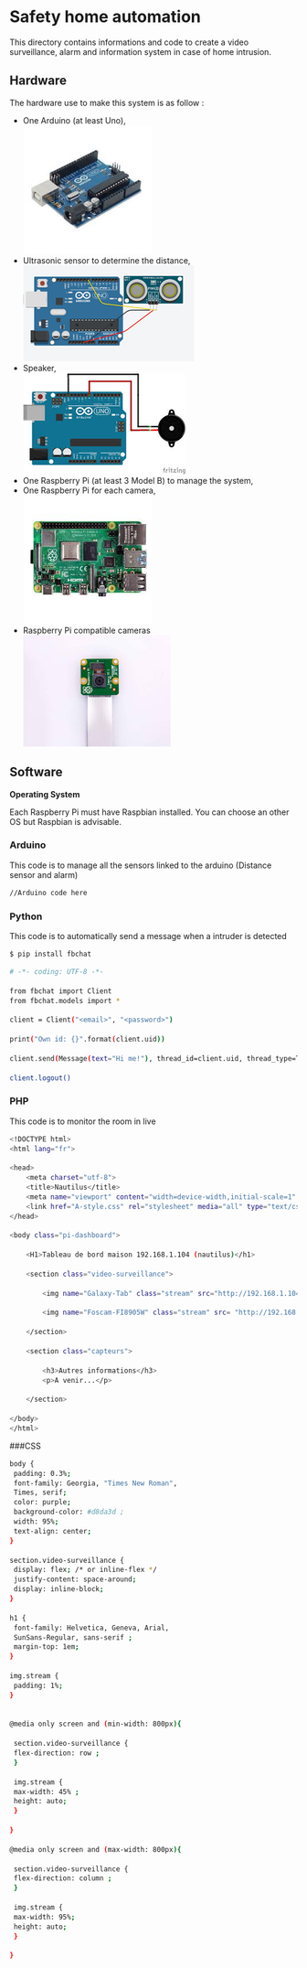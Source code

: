 # Safety home automation

This directory contains informations and code to create a video surveillance, alarm and information system in case of home intrusion.

## Hardware

The hardware use to make this system is as follow :
- One Arduino (at least Uno),  
![alt text](Images/Arduino.jpg)
- Ultrasonic sensor to determine the distance,  
![alt text](Images/Ultrasonic.png)
- Speaker,  
![alt text](Images/Speaker.jpg)
- One Raspberry Pi (at least 3 Model B) to manage the system,  
- One Raspberry Pi for each camera,  
![alt text](Images/Raspberry.jpg)
- Raspberry Pi compatible cameras    
![alt text](Images/Camera.jpg)

## Software

**Operating System**

Each Raspberry Pi must have Raspbian installed. You can choose an other OS but Raspbian is advisable.

### Arduino
This code is to manage all the sensors linked to the arduino (Distance sensor and alarm)
```sh
//Arduino code here
```
### Python
This code is to automatically send a message when a intruder is detected
```sh
$ pip install fbchat
```
```sh
# -*- coding: UTF-8 -*-

from fbchat import Client
from fbchat.models import *

client = Client("<email>", "<password>")

print("Own id: {}".format(client.uid))

client.send(Message(text="Hi me!"), thread_id=client.uid, thread_type=ThreadType.USER)

client.logout()
```

### PHP
This code is to monitor the room in live
```sh
<!DOCTYPE html>
<html lang="fr">

<head>
	<meta charset="utf-8">
	<title>Nautilus</title>
	<meta name="viewport" content="width=device-width,initial-scale=1" />
	<link href="A-style.css" rel="stylesheet" media="all" type="text/css"> 
</head>

<body class="pi-dashboard">

	<H1>Tableau de bord maison 192.168.1.104 (nautilus)</h1>
	 
	<section class="video-surveillance">

		<img name="Galaxy-Tab" class="stream" src="http://192.168.1.104:8082/?action=stream" width="600" height="450" alt="Live Feed" title="Galaxy Tab GT-P6210" />

		<img name="Foscam-FI8905W" class="stream" src= "http://192.168.1.104:8081/?action=stream" width="600" height="450" title="Foscam FI8905W"/>
		
	</section>
	
	<section class="capteurs">

		<h3>Autres informations</h3>
		<p>A venir...</p>
		
	</section>
 
</body>
</html>
```
###CSS
```sh
body {
 padding: 0.3%;
 font-family: Georgia, "Times New Roman",
 Times, serif;
 color: purple;
 background-color: #d8da3d ;
 width: 95%;
 text-align: center;
}

section.video-surveillance {
 display: flex; /* or inline-flex */
 justify-content: space-around;
 display: inline-block;
}
 
h1 {
 font-family: Helvetica, Geneva, Arial,
 SunSans-Regular, sans-serif ;
 margin-top: 1em;
}

img.stream {
 padding: 1%;
}


@media only screen and (min-width: 800px){
 
 section.video-surveillance {
 flex-direction: row ;
 }
 
 img.stream {
 max-width: 45% ;
 height: auto;
 }

}

@media only screen and (max-width: 800px){
 
 section.video-surveillance {
 flex-direction: column ;
 }
 
 img.stream {
 max-width: 95%;
 height: auto;
 }
 
}
```
 
